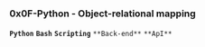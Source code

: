 ### **0x0F-Python - Object-relational mapping**
**`Python`** **`Bash`** **`Scripting`** `**Back-end**` `**ApI**`
